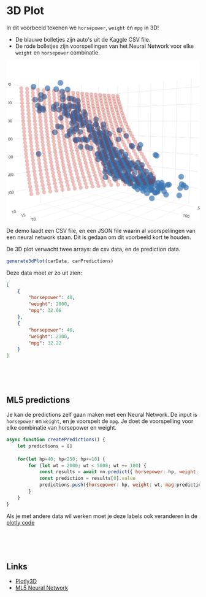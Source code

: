 # 3D Plot

In dit voorbeeld tekenen we `horsepower`, `weight` en `mpg` in 3D! 

- De blauwe bolletjes zijn auto's uit de Kaggle CSV file.
- De rode bolletjes zijn voorspellingen van het Neural Network voor elke `weight` en `horsepower` combinatie.

![plot3d](../../images/plot3d.png)

De demo laadt een CSV file, en een JSON file waarin al voorspellingen van een neural network staan. Dit is gedaan om dit voorbeeld kort te houden. 

De 3D plot verwacht twee arrays: de csv data, en de prediction data. 

```javascript
generate3dPlot(carData, carPredictions)
```

Deze data moet er zo uit zien:

```json
[
    {
        "horsepower": 40,
        "weight": 2000,
        "mpg": 32.06
    },
    {
        "horsepower": 40,
        "weight": 2100,
        "mpg": 32.22
    }
]
```

<br>
<br>
<br>

## ML5 predictions

Je kan de predictions zelf gaan maken met een Neural Network. De input is `horsepower` en `weight`, en je voorspelt de `mpg`. Je doet de voorspelling voor elke combinatie van horsepower en weight.

```javascript
async function createPredictions() {
    let predictions = []

    for(let hp=40; hp<250; hp+=10) {
        for (let wt = 2000; wt < 5000; wt += 100) {
            const results = await nn.predict({ horsepower: hp, weight: wt })
            const prediction = results[0].value
            predictions.push({horsepower: hp, weight: wt, mpg:prediction})
        }
    }
}
```

Als je met andere data wil werken moet je deze labels ook veranderen in de [plotly code](./libraries/scatterplot.js)

<br>
<br>
<br>

## Links

- [Plotly3D](https://plotly.com/javascript/reference/scatter3d/)
- [ML5 Neural Network](https://learn.ml5js.org/#/reference/neural-network)